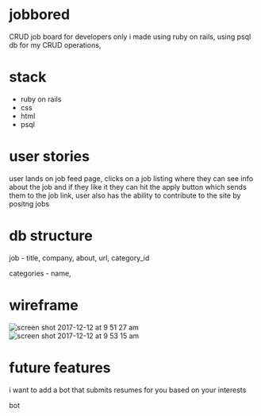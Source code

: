 
# jobbored

CRUD job board for developers only i made using ruby on rails, using psql db for my CRUD operations,

# stack

- ruby on rails
- css
- html
- psql

# user stories

user lands on job feed page, clicks on a job listing where they can see info about the job and if they like it they can hit the apply button which sends them to the job link, user also has the ability to contribute to the site by positng jobs

# db structure

job - title, company, about, url, category_id

categories - name,

# wireframe

![screen shot 2017-12-12 at 9 51 27 am](https://user-images.githubusercontent.com/31411569/33916371-680d9cea-df76-11e7-9772-d59a6c0ec144.png)
![screen shot 2017-12-12 at 9 53 15 am](https://user-images.githubusercontent.com/31411569/33916372-68210ab4-df76-11e7-83d2-b158680edf4d.png)

# future features

i want to add a bot that submits resumes for you based on your interests

bot
 
